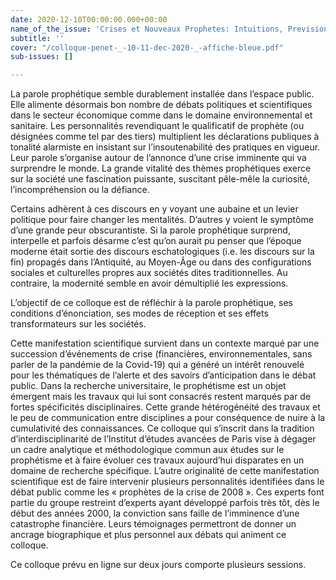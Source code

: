```yaml
---
date: 2020-12-10T00:00:00.000+00:00
name_of_the_issue: 'Crises et Nouveaux Prophetes: Intuitions, Prevision, Reforme'
subtitle: ''
cover: "/colloque-penet-_-10-11-dec-2020-_-affiche-bleue.pdf"
sub-issues: []

---
```

La parole prophétique semble durablement installée dans l’espace public. Elle alimente désormais bon nombre de débats politiques et scientifiques dans le secteur économique comme dans le domaine environnemental et sanitaire. Les personnalités revendiquant le qualificatif de prophète (ou désignées comme tel par des tiers) multiplient les déclarations publiques à tonalité alarmiste en insistant sur l’insoutenabilité des pratiques en vigueur. Leur parole s’organise autour de l’annonce d’une crise imminente qui va surprendre le monde. La grande vitalité des thèmes prophétiques exerce sur la société une fascination puissante, suscitant pêle-mêle la curiosité, l’incompréhension ou la défiance. 

Certains adhèrent à ces discours en y voyant une aubaine et un levier politique pour faire changer les mentalités. D’autres y voient le symptôme d’une grande peur obscurantiste. Si la parole prophétique surprend, interpelle et parfois désarme c’est qu’on aurait pu penser que l’époque moderne était sortie des discours eschatologiques (i.e. les discours sur la fin) propagés dans l’Antiquité, au Moyen-Âge ou dans des configurations sociales et culturelles propres aux sociétés dites traditionnelles. Au contraire, la modernité semble en avoir démultiplié les expressions.

L’objectif de ce colloque est de réfléchir à la parole prophétique, ses conditions d’énonciation, ses modes de réception et ses effets transformateurs sur les sociétés.

Cette manifestation scientifique survient dans un contexte marqué par une succession d’événements de crise (financières, environnementales, sans parler de la pandémie de la Covid-19) qui a généré un intérêt renouvelé pour les thématiques de l’alerte et des savoirs d’anticipation dans le débat public. Dans la recherche universitaire, le prophétisme est un objet émergent mais les travaux qui lui sont consacrés restent marqués par de fortes spécificités disciplinaires. Cette grande hétérogénéité des travaux et le peu de communication entre disciplines a pour conséquence de nuire à la cumulativité des connaissances. Ce colloque qui s’inscrit dans la tradition d’interdisciplinarité de l’Institut d’études avancées de Paris vise à dégager un cadre analytique et méthodologique commun aux études sur le prophétisme et à faire évoluer ces travaux aujourd’hui disparates en un domaine de recherche spécifique. L’autre originalité de cette manifestation scientifique est de faire intervenir plusieurs personnalités identifiées dans le débat public comme les « prophètes de la crise de 2008 ». Ces experts font partie du groupe restreint d’experts ayant développé parfois très tôt, dès le début des années 2000, la conviction sans faille de l’imminence d’une catastrophe financière. Leurs témoignages permettront de donner un ancrage biographique et plus personnel aux débats qui animent ce colloque.

Ce colloque prévu en ligne sur deux jours comporte plusieurs sessions.